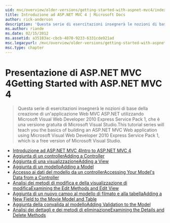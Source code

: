 ```yaml
---
uid: mvc/overview/older-versions/getting-started-with-aspnet-mvc4/index
title: Introduzione ad ASP.NET MVC 4 | Microsoft Docs
author: rick-anderson
description: 'Questa serie di esercitazioni insegnerà le nozioni di base della creazione di un''applicazione Web MVC ASP.NET utilizzando Microsoft Visual Web Developer 2010 Express Service Pack 1, w...'
ms.author: riande
ms.date: 02/15/2012
ms.assetid: a35183ac-cbcb-4070-9233-6331cde921ad
msc.legacyurl: /mvc/overview/older-versions/getting-started-with-aspnet-mvc4
msc.type: chapter
---
```

<a name="getting-started-with-aspnet-mvc-4"></a><span data-ttu-id="e29ae-103">Presentazione di ASP.NET MVC 4</span><span class="sxs-lookup"><span data-stu-id="e29ae-103">Getting Started with ASP.NET MVC 4</span></span>
====================
> <span data-ttu-id="e29ae-104">Questa serie di esercitazioni insegnerà le nozioni di base della creazione di un'applicazione Web MVC ASP.NET utilizzando Microsoft Visual Web Developer 2010 Express Service Pack 1, che è una versione gratuita di Microsoft Visual Studio.</span><span class="sxs-lookup"><span data-stu-id="e29ae-104">This tutorial series will teach you the basics of building an ASP.NET MVC Web application using Microsoft Visual Web Developer 2010 Express Service Pack 1, which is a free version of Microsoft Visual Studio.</span></span>


- [<span data-ttu-id="e29ae-105">Introduzione ad ASP.NET MVC 4</span><span class="sxs-lookup"><span data-stu-id="e29ae-105">Intro to ASP.NET MVC 4</span></span>](intro-to-aspnet-mvc-4.md)
- [<span data-ttu-id="e29ae-106">Aggiunta di un controller</span><span class="sxs-lookup"><span data-stu-id="e29ae-106">Adding a Controller</span></span>](adding-a-controller.md)
- [<span data-ttu-id="e29ae-107">Aggiunta di una visualizzazione</span><span class="sxs-lookup"><span data-stu-id="e29ae-107">Adding a View</span></span>](adding-a-view.md)
- [<span data-ttu-id="e29ae-108">Aggiunta di un modello</span><span class="sxs-lookup"><span data-stu-id="e29ae-108">Adding a Model</span></span>](adding-a-model.md)
- [<span data-ttu-id="e29ae-109">Accesso ai dati del modello da un controller</span><span class="sxs-lookup"><span data-stu-id="e29ae-109">Accessing Your Model's Data from a Controller</span></span>](accessing-your-models-data-from-a-controller.md)
- [<span data-ttu-id="e29ae-110">Analisi dei metodi di modifica e della visualizzazione di modifica</span><span class="sxs-lookup"><span data-stu-id="e29ae-110">Examining the Edit Methods and Edit View</span></span>](examining-the-edit-methods-and-edit-view.md)
- [<span data-ttu-id="e29ae-111">Aggiunta di un nuovo campo al modello di filmato e alla tabella</span><span class="sxs-lookup"><span data-stu-id="e29ae-111">Adding a New Field to the Movie Model and Table</span></span>](adding-a-new-field-to-the-movie-model-and-table.md)
- [<span data-ttu-id="e29ae-112">Aggiunta della convalida al modello</span><span class="sxs-lookup"><span data-stu-id="e29ae-112">Adding Validation to the Model</span></span>](adding-validation-to-the-model.md)
- [<span data-ttu-id="e29ae-113">Analisi dei dettagli e dei metodi di eliminazione</span><span class="sxs-lookup"><span data-stu-id="e29ae-113">Examining the Details and Delete Methods</span></span>](examining-the-details-and-delete-methods.md)
